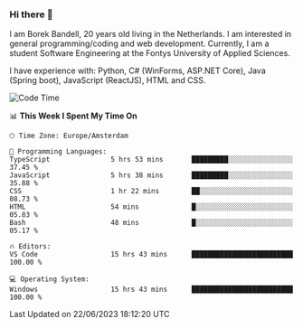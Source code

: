 ### Hi there 👋

I am Borek Bandell, 20 years old living in the Netherlands. I am interested in general programming/coding and web development. Currently, I am a student Software Engineering at the Fontys University of Applied Sciences.

I have experience with: Python, C# (WinForms, ASP.NET Core), Java (Spring boot), JavaScript (ReactJS), HTML and CSS.

<!--START_SECTION:waka-->
![Code Time](http://img.shields.io/badge/Code%20Time-631%20hrs%2055%20mins-blue)

📊 **This Week I Spent My Time On** 

```text
🕑︎ Time Zone: Europe/Amsterdam

💬 Programming Languages: 
TypeScript               5 hrs 53 mins       █████████░░░░░░░░░░░░░░░░   37.45 % 
JavaScript               5 hrs 38 mins       █████████░░░░░░░░░░░░░░░░   35.88 % 
CSS                      1 hr 22 mins        ██░░░░░░░░░░░░░░░░░░░░░░░   08.73 % 
HTML                     54 mins             █░░░░░░░░░░░░░░░░░░░░░░░░   05.83 % 
Bash                     48 mins             █░░░░░░░░░░░░░░░░░░░░░░░░   05.17 % 

🔥 Editors: 
VS Code                  15 hrs 43 mins      █████████████████████████   100.00 % 

💻 Operating System: 
Windows                  15 hrs 43 mins      █████████████████████████   100.00 % 
```


 Last Updated on 22/06/2023 18:12:20 UTC
<!--END_SECTION:waka-->

<!--**tcBorek2002/tcBorek2002** is a ✨ _special_ ✨ repository because its `README.md` (this file) appears on your GitHub profile.

Here are some ideas to get you started:

- 🔭 I’m currently working on ...
- 🌱 I’m currently learning ...
- 👯 I’m looking to collaborate on ...
- 🤔 I’m looking for help with ...
- 💬 Ask me about ...
- 📫 How to reach me: ...
- 😄 Pronouns: ...
- ⚡ Fun fact: ...
-->
